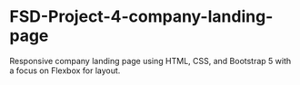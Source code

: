 # FSD-Project-4-company-landing-page
Responsive company landing page using HTML, CSS, and Bootstrap 5 with a focus on Flexbox for layout.

